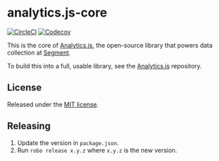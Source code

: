 # analytics.js-core

[![CircleCI](https://circleci.com/gh/segmentio/analytics.js-core.svg?style=shield&circle-token=802e83e9a76e911d83be24df8497b6283ee5dfeb)](https://circleci.com/gh/segmentio/analytics.js-core)
[![Codecov](https://img.shields.io/codecov/c/github/segmentio/analytics.js-core/master.svg?maxAge=2592000)](https://codecov.io/gh/segmentio/analytics.js-core)

This is the core of [Analytics.js][], the open-source library that powers data collection at [Segment](https://segment.com).

To build this into a full, usable library, see the [Analytics.js](https://github.com/segmentio/analytics.js) repository.

## License

Released under the [MIT license](License.md).

[analytics.js]: https://segment.com/docs/libraries/analytics.js/

## Releasing

1. Update the version in `package.json`.
2. Run `robo release x.y.z` where `x.y.z` is the new version.
